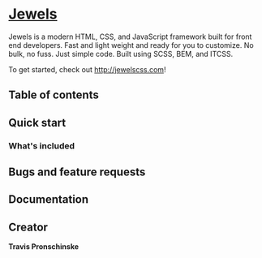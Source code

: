 # [Jewels](http://jewelscss.com)


Jewels is a modern HTML, CSS, and JavaScript framework built for front end developers. Fast and light weight and ready for you to customize. No bulk, no fuss. Just simple code. Built using SCSS, BEM, and ITCSS.

To get started, check out <http://jewelscss.com>!

## Table of contents



## Quick start



### What's included



## Bugs and feature requests



## Documentation


## Creator

**Travis Pronschinske**
